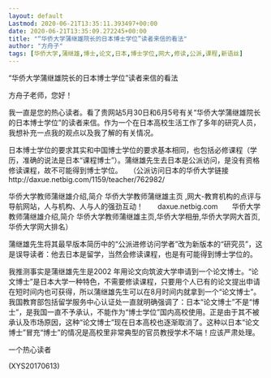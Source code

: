 ```yaml
---
layout: default
Lastmod: 2020-06-21T13:35:11.393497+00:00
date: 2020-06-21T13:35:09.272245+00:00
title: "“华侨大学蒲继雄院长的日本博士学位”读者来信的看法"
author: "方舟子"
tags: [华侨大学,蒲继雄,博士,论文,日本,博士学位,网大,修读,公派,课程,新语丝]
---
```


“华侨大学蒲继雄院长的日本博士学位”读者来信的看法

方舟子老师，您好！

我一直是您的热心读者。看了贵网站5月30日和6月5号有关“华侨大学蒲继雄院长的日本博士学位”的读者来信。作为一个在日本高校生活工作了多年的研究人员，我想补充一点我的观点以及我了解的有关情况。

日本博士学位的要求其实和中国博士学位的要求基本相同，也包括必修课程（学历，准确的说法是日本“课程博士”）。蒲继雄先生去日本是公派访问，是没有资格修读课程，故不可能得到博士学位。　　（公派访问日本的华侨大学链接http://daxue.netbig.com/1159/teacher/762982/

华侨大学教师蒲继雄介绍,简介 华侨大学教师蒲继雄主页 ,网大-教育机构的点评与导航网站，人与机构、人与人的强劲互动！　　daxue.netbig.com　　华侨大学教师蒲继雄介绍,简介 华侨大学教师蒲继雄主页,华侨大学相册,华侨大学网大首页,华侨大学网大排名）

蒲继雄先生将其最早版本简历中的“公派进修访问学者”改为新版本的“研究员”，这是误导读者：他去日本是留学，当然会修读课程，也是有可能得到博士学位的。

我推测事实是蒲继雄先生是2002 年用论文向筑波大学申请到一个论文博士。“论文博士”是日本大学一种特色，不需要修读课程，只要用个人已有的论文提出申请在短时间内也可获得，所以蒲继雄先生可以在8月时间内就拿到一个“论文博士”。我国教育部包括留学服务中心认证处一直就明确强调了：日本“论文博士”不是“博士”，是我国一直不予承认，不能作为“博士学位”国内高校使用。正是由于其不被承认及市场原因，这种“论文博士”现在日本高校也逐渐取消了。这种以日本“论文博士”冒充“博士”的情况是高校里非常典型的官员教授学术不端！应该严肃处理。

一个热心读者

(XYS20170613)

